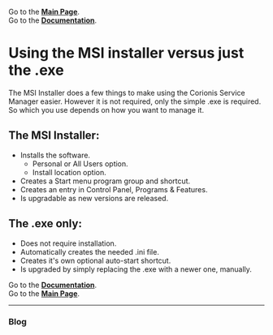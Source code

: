 Go to the [**Main Page**](index).<br/>
Go to the [**Documentation**](help).

# Using the MSI installer versus just the .exe
The MSI Installer does a few things to make using the Corionis Service Manager easier. However it is not required, only
the simple .exe is required. So which you use depends on how you want to manage it.

## The MSI Installer:
 * Installs the software.
   - Personal or All Users option.
   - Install location option.
 * Creates a Start menu program group and shortcut.
 * Creates an entry in Control Panel, Programs & Features.
 * Is upgradable as new versions are released.

## The .exe only:
 * Does not require installation.
 * Automatically creates the needed .ini file.
 * Creates it's own optional auto-start shortcut.
 * Is upgraded by simply replacing the .exe with a newer one, manually.

Go to the [**Documentation**](help).<br/>
Go to the [**Main Page**](index).

---

### Blog
